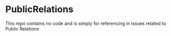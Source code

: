 # PublicRelations
This repo contains no code and is simply for referencing in issues related to Public Relations
